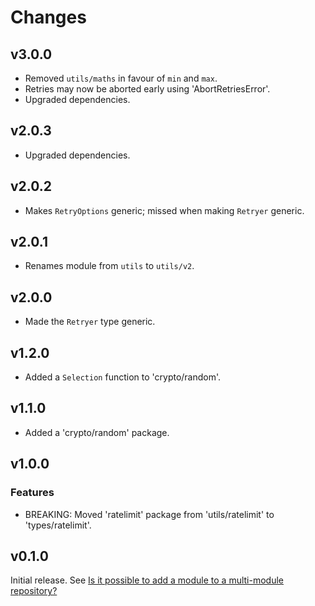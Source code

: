 # Changes

## v3.0.0

- Removed `utils/maths` in favour of `min` and `max`.
- Retries may now be aborted early using 'AbortRetriesError'.
- Upgraded dependencies.

## v2.0.3

- Upgraded dependencies.

## v2.0.2

- Makes `RetryOptions` generic; missed when making `Retryer` generic.

## v2.0.1

- Renames module from `utils` to `utils/v2`.

## v2.0.0

- Made the `Retryer` type generic.

## v1.2.0

- Added a `Selection` function to 'crypto/random'.

## v1.1.0

- Added a 'crypto/random' package.

## v1.0.0

### Features

- BREAKING: Moved 'ratelimit' package from 'utils/ratelimit' to
  'types/ratelimit'.

## v0.1.0

Initial release. See [Is it possible to add a module to a multi-module
repository?](https://github.com/golang/go/wiki/Modules#is-it-possible-to-add-a-module-to-a-multi-module-repository.)

